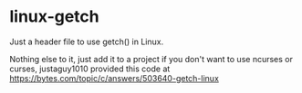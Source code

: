 # linux-getch
Just a header file to use getch() in Linux.

Nothing else to it, just add it to a project if you don't want to use ncurses or curses, justaguy1010 provided this code at https://bytes.com/topic/c/answers/503640-getch-linux
